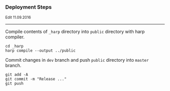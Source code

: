### Deployment Steps
<sup>Edit 11.09.2016</sup>

---

Compile contents of `_harp` directory into `public` directory with harp compiler.
```
cd _harp
harp compile --output ../public
```
Commit changes in `dev` branch and push `public` directory into `master` branch.
```
git add -A
git commit -m "Release ..."
git push
```
